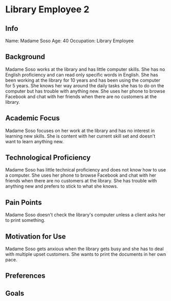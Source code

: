<!-- Madam soso is a 40 y/o with little computer skills and no English Experience -->

# Library Employee 2

## Info

Name: Madame Soso
Age: 40
Occupation: Library Employee

## Background

Madame Soso works at the library and has little computer skills. She has no English proficiency and can read only specific words in English. She has been working at the library for 10 years and has been using the computer for 5 years. She knows her way around the daily tasks she has to do on the computer but has trouble with anything new. She uses her phone to browse Facebook and chat with her friends when there are no customers at the library.

## Academic Focus

Madame Soso focuses on her work at the library and has no interest in learning new skills. She is content with her current skill set and doesn't want to learn anything new.

## Technological Proficiency

Madame Soso has little technical proficiency and does not know how to use a computer. She uses her phone to browse Facebook and chat with her friends when there are no customers at the library. She has trouble with anything new and prefers to stick to what she knows.

## Pain Points

Madame Soso doesn't check the library's computer unless a client asks her to print something. 

## Motivation for Use

Madame Soso gets anxious when the library gets busy and she has to deal with multiple upset customers. She wants to print the documents in her own pace.

## Preferences





## Goals


